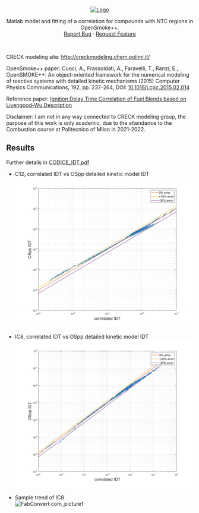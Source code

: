 
<!-- PROJECT LOGO -->
<br />
<div align="center">
  <a href="https://github.com/sommaa/IDT_OSpp">
    <img src="https://user-images.githubusercontent.com/120776791/224352353-c3898792-888c-4296-bcc9-b2ccedbe656a.png"
 alt="Logo" width="350" height="60">

  </a>
  <p align="center">
    Matlab model and fitting of a correlation for compounds with NTC regions in OpenSmoke++. 
    <br />
    <a href="https://github.com/sommaa/IDT_OSpp/issues">Report Bug</a>
    ·
    <a href="https://github.com/sommaa/IDT_OSpp/issues">Request Feature</a>
  </p>
</div>
<br />
    
CRECK modeling site: http://creckmodeling.chem.polimi.it/

OpenSmoke++ paper: Cuoci, A., Frassoldati, A., Faravelli, T., Ranzi, E., OpenSMOKE++: An object-oriented framework for the numerical modeling of reactive systems with detailed kinetic mechanisms (2015) Computer Physics Communications, 192, pp. 237-264, DOI: [10.1016/j.cpc.2015.02.014](https://www.sciencedirect.com/science/article/abs/pii/S0010465515000715?via%3Dihub)

Reference paper: [Ignition Delay Time Correlation of Fuel Blends
based on Livengood-Wu Description](https://repository.kaust.edu.sa/bitstream/handle/10754/625741/Ignition%20Delay%20Time%20Correlation%20-%20revised%20v3.pdf?sequence=1&isAllowed=n)

Disclaimer: I am not in any way connected to CRECK modeling group, the purpose of this work is only academic, due to the attendance to the Combustion course at Politecnico of Milan in 2021-2022.

## Results
Further details in [CODICE_IDT.pdf](https://github.com/sommaa/IDT_OSpp/blob/main/CODICE%20IDT.pdf)

* C12, correlated IDT vs OSpp detailed kinetic model IDT 
![alt text](https://github.com/sommaa/IDT_OSpp/blob/main/README_img/errore%20C12.bmp)

* IC8, correlated IDT vs OSpp detailed kinetic model IDT 
![alt text](https://github.com/sommaa/IDT_OSpp/blob/main/README_img/errore%20ic8.bmp)

* Sample trend of IC8 <br />
![FabConvert com_picture1](https://user-images.githubusercontent.com/120776791/209365652-193aeed4-1596-4cbe-920a-f517782098b8.png)
